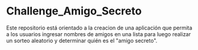 # Challenge_Amigo_Secreto
Este repositorio está orientado a la creacion de una aplicación que permita a los usuarios ingresar nombres de amigos en una lista para luego realizar un sorteo aleatorio y determinar quién es el "amigo secreto".
